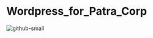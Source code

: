 # Wordpress_for_Patra_Corp

![github-small](https://user-images.githubusercontent.com/57076637/96325982-e4cfdb00-0ffa-11eb-98b7-ee0cd1f6e7b5.png)
